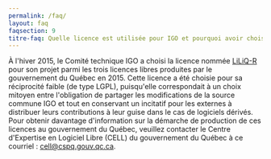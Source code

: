 ```yaml
---
permalink: /faq/
layout: faq
faqsection: 9
titre-faq: Quelle licence est utilisée pour IGO et pourquoi avoir choisi cette licence ?
---
```


À l'hiver 2015, le Comité technique IGO a choisi la licence nommée [LiLiQ-R](LICENCE.txt) pour son projet parmi les trois licences libres produites par le gouvernement du Québec en 2015. Cette licence a été choisie pour sa réciprocité faible (de type LGPL), puisqu'elle correspondait à un choix mitoyen entre l'obligation de partager les modifications de la source commune IGO et tout en conservant un incitatif pour les externes à distribuer leurs contributions à leur guise dans le cas de logiciels dérivés.
Pour obtenir davantage d'information sur la démarche de production de ces licences au gouvernement du Québec, veuillez contacter le Centre d'Expertise en Logiciel Libre (CELL) du gouvernement du Québec à ce courriel : <cell@cspq.gouv.qc.ca>. 
